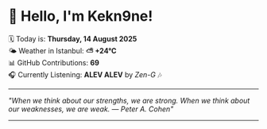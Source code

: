 # 👋 Hello, I'm Kekn9ne!

🗓️ Today is: **Thursday, 14 August 2025**  
🌤️ Weather in Istanbul: **⛅️  +24°C**  
📊 GitHub Contributions: **69**  
🎧 Currently Listening: **ALEV ALEV** by *Zen-G* 🎶

---

_"When we think about our strengths, we are strong. When we think about our weaknesses, we are weak. — *Peter A. Cohen*"_

---
